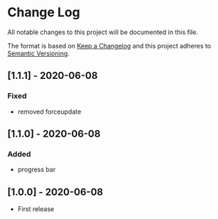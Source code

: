 # Change Log
All notable changes to this project will be documented in this file.

The format is based on [Keep a Changelog](http://keepachangelog.com/)
and this project adheres to [Semantic Versioning](http://semver.org/).

## [1.1.1] - 2020-06-08
### Fixed
- removed forceupdate

## [1.1.0] - 2020-06-08
### Added
- progress bar

## [1.0.0] - 2020-06-08
- First release
